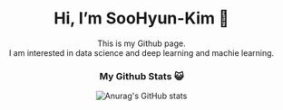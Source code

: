 <div align=center><h1>Hi, I’m SooHyun-Kim 👋</h1>
  This is my Github page.
  <br>I am interested in data science and deep learning and machie learning.<br/>
  
  
  <h3>My Github Stats 😺</h3>
  
![Anurag's GitHub stats](https://github-readme-stats.vercel.app/api?username=kshiny&show_icons=true&theme=gruvbox)
</div>
